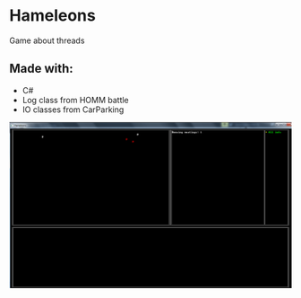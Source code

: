 # Hameleons
 Game about threads

## Made with:
 * C#
 * Log class from HOMM battle
 * IO classes from CarParking
 
![](readme/1.png)
